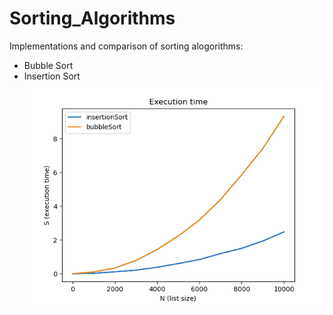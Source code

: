 # Sorting_Algorithms
Implementations and comparison of sorting alogorithms:
* Bubble Sort
* Insertion Sort 
![](Execution_time.png)

